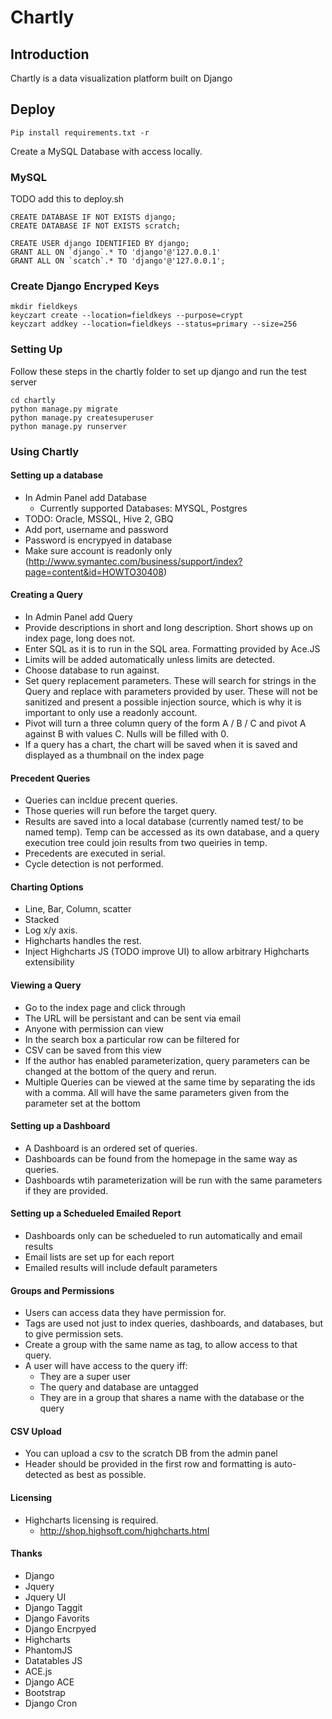 # Chartly

## Introduction

Chartly is a data visualization platform built on Django

## Deploy

```
Pip install requirements.txt -r
```
Create a MySQL Database with access locally. 

### MySQL 
TODO add this to deploy.sh
```
CREATE DATABASE IF NOT EXISTS django;
CREATE DATABASE IF NOT EXISTS scratch;

CREATE USER django IDENTIFIED BY django;
GRANT ALL ON `django`.* TO 'django'@'127.0.0.1'
GRANT ALL ON `scatch`.* TO 'django'@'127.0.0.1';

```

### Create Django Encryped Keys

```
mkdir fieldkeys
keyczart create --location=fieldkeys --purpose=crypt
keyczart addkey --location=fieldkeys --status=primary --size=256
```

### Setting Up

Follow these steps in the chartly folder to set up django and run the test server
```
cd chartly
python manage.py migrate
python manage.py createsuperuser
python manage.py runserver
````

### Using Chartly

#### Setting up a database
* In Admin Panel add Database
  * Currently supported Databases: MYSQL, Postgres
* TODO: Oracle, MSSQL, Hive 2, GBQ
* Add port, username and password
* Password is encrypyed in database
* Make sure account is readonly only (http://www.symantec.com/business/support/index?page=content&id=HOWTO30408)

#### Creating a Query
* In Admin Panel add Query
* Provide descriptions in short and long description.  Short shows up on index page, long does not.
* Enter SQL as it is to run in the SQL area.  Formatting provided by Ace.JS
* Limits will be added automatically unless limits are detected.
* Choose database to run against.
* Set query replacement parameters.  These will search for strings in the Query and replace with parameters provided by user.  These will not be sanitized and present a possible injection source, which is why it is important to only use a readonly account.
* Pivot will turn a three column query of the form A / B / C and pivot A against B with values C.  Nulls will be filled with 0.
* If a query has a chart, the chart will be saved when it is saved and displayed as a thumbnail on the index page

#### Precedent Queries
* Queries can incldue precent queries.
* Those queries will run before the target query.
* Results are saved into a local database (currently named test/ to be named temp).  Temp can be accessed as its own database, and a query execution tree could join results from two queiries in temp. 
* Precedents are executed in serial.
* Cycle detection is not performed.

#### Charting Options
* Line, Bar, Column, scatter
* Stacked
* Log x/y axis.
* Highcharts handles the rest.
* Inject Highcharts JS (TODO improve UI) to allow arbitrary Highcharts extensibility

#### Viewing a Query
* Go to the index page and click through
* The URL will be persistant and can be sent via email
* Anyone with permission can view
* In the search box a particular row can be filtered for
* CSV can be saved from this view
* If the author has enabled parameterization, query parameters can be changed at the bottom of the query and rerun.
* Multiple Queries can be viewed at the same time by separating the ids with a comma.  All will have the same parameters given from the parameter set at the bottom

#### Setting up a Dashboard
* A Dashboard is an ordered set of queries.
* Dashboards can be found from the homepage in the same way as queries.
* Dashboards wtih parameterization will be run with the same parameters if they are provided.

#### Setting up a Schedueled Emailed Report
* Dashboards only can be schedueled to run automatically and email results
* Email lists are set up for each report
* Emailed results will include default parameters

#### Groups and Permissions
* Users can access data they have permission for.  
* Tags are used not just to index queries, dashboards, and databases, but to give permission sets.
* Create a group with the same name as tag, to allow access to that query.
* A user will have access to the query iff:
  * They are a super user
  * The query and database are untagged
  * They are in a group that shares a name with the database or the query


#### CSV Upload
* You can upload a csv to the scratch DB from the admin panel
* Header should be provided in the first row and formatting is auto-detected as best as possible.

#### Licensing
* Highcharts licensing is required.
  * http://shop.highsoft.com/highcharts.html

#### Thanks
* Django
* Jquery
* Jquery UI
* Django Taggit
* Django Favorits
* Django Encrpyed
* Highcharts
* PhantomJS
* Datatables JS
* ACE.js
* Django ACE
* Bootstrap
* Django Cron